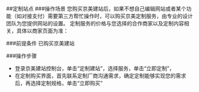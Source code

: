##定制站点
###操作场景
您购买京美建站后，如果不想自己编辑网站或者某个功能（如对接支付）需要第三方帮忙操作时，可以购买京美定制服务，由专业的设计团队为您提供网站的设置。
定制服务的价格与您选择的合作商家以及定制内容相关，具体以商家页面为准：

###前提条件
已购买京美建站

###操作步骤
- 登录京美建站控制台，单击“定制建站”，选择服务，单击“立即定制”，
- 在定制购买界面，首先联系定制厂商沟通需求，确定定制能够实现您的需求后，再选择定制规格，单击“立即购买”
